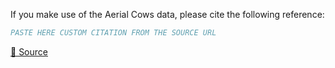 If you make use of the Aerial Cows data, please cite the following reference:

``` bibtex
PASTE HERE CUSTOM CITATION FROM THE SOURCE URL
```

[🔗 Source](https://universe.roboflow.com/roboflow-100/aerial-cows)